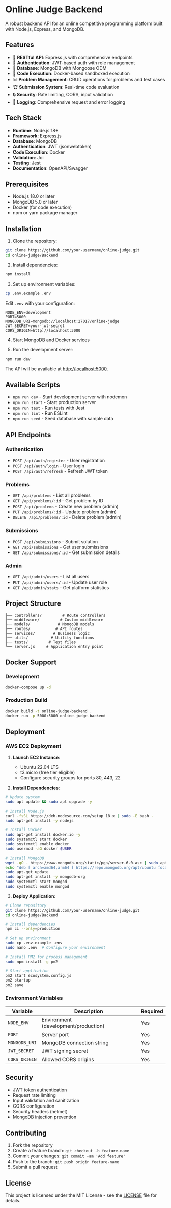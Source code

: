 # Online Judge Backend

A robust backend API for an online competitive programming platform built with Node.js, Express, and MongoDB.

## Features

- 🚀 **RESTful API**: Express.js with comprehensive endpoints
- 🔐 **Authentication**: JWT-based auth with role management
- 💾 **Database**: MongoDB with Mongoose ODM
- 🐳 **Code Execution**: Docker-based sandboxed execution
- 📊 **Problem Management**: CRUD operations for problems and test cases
- 🏆 **Submission System**: Real-time code evaluation
- 🔒 **Security**: Rate limiting, CORS, input validation
- 📝 **Logging**: Comprehensive request and error logging

## Tech Stack

- **Runtime**: Node.js 18+
- **Framework**: Express.js
- **Database**: MongoDB
- **Authentication**: JWT (jsonwebtoken)
- **Code Execution**: Docker
- **Validation**: Joi
- **Testing**: Jest
- **Documentation**: OpenAPI/Swagger

## Prerequisites

- Node.js 18.0 or later
- MongoDB 5.0 or later
- Docker (for code execution)
- npm or yarn package manager

## Installation

1. Clone the repository:
```bash
git clone https://github.com/your-username/online-judge.git
cd online-judge/Backend
```

2. Install dependencies:
```bash
npm install
```

3. Set up environment variables:
```bash
cp .env.example .env
```

Edit `.env` with your configuration:
```env
NODE_ENV=development
PORT=5000
MONGODB_URI=mongodb://localhost:27017/online-judge
JWT_SECRET=your-jwt-secret
CORS_ORIGIN=http://localhost:3000
```

4. Start MongoDB and Docker services

5. Run the development server:
```bash
npm run dev
```

The API will be available at [http://localhost:5000](http://localhost:5000).

## Available Scripts

- `npm run dev` - Start development server with nodemon
- `npm run start` - Start production server
- `npm run test` - Run tests with Jest
- `npm run lint` - Run ESLint
- `npm run seed` - Seed database with sample data

## API Endpoints

### Authentication
- `POST /api/auth/register` - User registration
- `POST /api/auth/login` - User login
- `POST /api/auth/refresh` - Refresh JWT token

### Problems
- `GET /api/problems` - List all problems
- `GET /api/problems/:id` - Get problem by ID
- `POST /api/problems` - Create new problem (admin)
- `PUT /api/problems/:id` - Update problem (admin)
- `DELETE /api/problems/:id` - Delete problem (admin)

### Submissions
- `POST /api/submissions` - Submit solution
- `GET /api/submissions` - Get user submissions
- `GET /api/submissions/:id` - Get submission details

### Admin
- `GET /api/admin/users` - List all users
- `PUT /api/admin/users/:id` - Update user role
- `GET /api/admin/stats` - Get platform statistics

## Project Structure

```
├── controllers/         # Route controllers
├── middleware/         # Custom middleware
├── models/            # MongoDB models
├── routes/           # API routes
├── services/        # Business logic
├── utils/          # Utility functions
├── tests/         # Test files
└── server.js     # Application entry point
```

## Docker Support

### Development
```bash
docker-compose up -d
```

### Production Build
```bash
docker build -t online-judge-backend .
docker run -p 5000:5000 online-judge-backend
```

## Deployment

### AWS EC2 Deployment

1. **Launch EC2 Instance**:
   - Ubuntu 22.04 LTS
   - t3.micro (free tier eligible)
   - Configure security groups for ports 80, 443, 22

2. **Install Dependencies**:
```bash
# Update system
sudo apt update && sudo apt upgrade -y

# Install Node.js
curl -fsSL https://deb.nodesource.com/setup_18.x | sudo -E bash -
sudo apt-get install -y nodejs

# Install Docker
sudo apt-get install docker.io -y
sudo systemctl start docker
sudo systemctl enable docker
sudo usermod -aG docker $USER

# Install MongoDB
wget -qO - https://www.mongodb.org/static/pgp/server-6.0.asc | sudo apt-key add -
echo "deb [ arch=amd64,arm64 ] https://repo.mongodb.org/apt/ubuntu focal/mongodb-org/6.0 multiverse" | sudo tee /etc/apt/sources.list.d/mongodb-org-6.0.list
sudo apt-get update
sudo apt-get install -y mongodb-org
sudo systemctl start mongod
sudo systemctl enable mongod
```

3. **Deploy Application**:
```bash
# Clone repository
git clone https://github.com/your-username/online-judge.git
cd online-judge/Backend

# Install dependencies
npm ci --only=production

# Set up environment
sudo cp .env.example .env
sudo nano .env  # Configure your environment

# Install PM2 for process management
sudo npm install -g pm2

# Start application
pm2 start ecosystem.config.js
pm2 startup
pm2 save
```

### Environment Variables

| Variable | Description | Required |
|----------|-------------|----------|
| `NODE_ENV` | Environment (development/production) | Yes |
| `PORT` | Server port | Yes |
| `MONGODB_URI` | MongoDB connection string | Yes |
| `JWT_SECRET` | JWT signing secret | Yes |
| `CORS_ORIGIN` | Allowed CORS origins | Yes |

## Security

- JWT token authentication
- Request rate limiting
- Input validation and sanitization
- CORS configuration
- Security headers (helmet)
- MongoDB injection prevention

## Contributing

1. Fork the repository
2. Create a feature branch: `git checkout -b feature-name`
3. Commit your changes: `git commit -am 'Add feature'`
4. Push to the branch: `git push origin feature-name`
5. Submit a pull request

## License

This project is licensed under the MIT License - see the [LICENSE](LICENSE) file for details.
